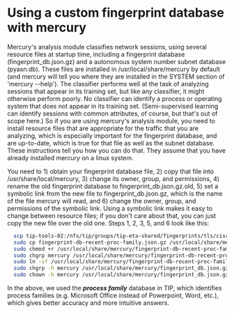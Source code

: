 # Using a custom fingerprint database with mercury

Mercury's analysis module classifies network sessions, using several
resource files at startup time, including a fingerprint database
(fingerprint_db.json.gz) and a autonomous system number subnet
database (pyasn.db).  These files are installed in
/usr/local/share/mercury by default (and mercury will tell you where
they are installed in the SYSTEM section of 'mercury --help').  The
classifier performs well at the task of analyzing sessions that appear
in its training set, but like any classifier, it might otherwise
perform poorly.  No classifier can identify a process or operating
system that does not appear in its training set.  (Semi-supervised
learning can identify sessions with common attributes, of course, but
that's out of scope here.)  So if you are using mercury's analysis
module, you need to install resource files that are appropriate for
the traffic that you are analyzing, which is especially important for
the fingerprint database, and are up-to-date, which is true for that
file as well as the subnet database.  These instructions tell you how
you can do that.  They assume that you have already installed mercury
on a linux system.

You need to 1) obtain your fingerprint database file, 2) copy that
file into /usr/share/local/mercury, 3) change its owner, group, and
permissions, 4) rename the old fingerprint database to
fingerprint_db.json.gz.old, 5) set a symbolic link from the new file
to fingerprint_db.json.gz, which is the name of the file mercury will
read, and 6) change the owner, group, and permissions of the symbolic
link.  Using a symbolic link makes it easy to change between resource
files; if you don't care about that, you can just copy the new file
over the old one.   Steps 1, 2, 3, 5, and 6 look like this:

```bash
  scp tip-tools-02:/nfs/tip/groups/tip-eta-shared/fingerprints/tls/cisco/mercury/fingerprint-db-recent-proc-family.json.gz .
  sudo cp fingerprint-db-recent-proc-family.json.gz /usr/local/share/mercury/
  sudo chmod +r /usr/local/share/mercury/fingerprint-db-recent-proc-family.json.gz
  sudo chgrp mercury /usr/local/share/mercury/fingerprint-db-recent-proc-family.json.gz
  sudo ln -sf /usr/local/share/mercury/fingerprint-db-recent-proc-family.json.gz /usr/local/share/mercury/fingerprint_db.json.gz
  sudo chgrp -h mercury /usr/local/share/mercury/fingerprint_db.json.gz
  sudo chown -h mercury /usr/local/share/mercury/fingerprint_db.json.gz
```

In the above, we used the ***process family*** database in TIP, which
identifies process families (e.g. Microsoft Office instead of
Powerpoint, Word, etc.), which gives better accuracy and more
intuitive answers.

